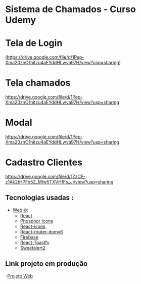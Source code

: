 # Sistema de Chamados - Curso Udemy

# Tela de Login

(https://drive.google.com/file/d/1Pep-Xma20znO1hitzu4aEYddHLwva97H/view?usp=sharing)

# Tela chamados

https://drive.google.com/file/d/1Pep-Xma20znO1hitzu4aEYddHLwva97H/view?usp=sharing

# Modal

https://drive.google.com/file/d/1Pep-Xma20znO1hitzu4aEYddHLwva97H/view?usp=sharing

# Cadastro Clientes

https://drive.google.com/file/d/1ZzCF-z1Ak2tHPFx5Z_MIw5TXVHfFs_Ji/view?usp=sharing



## Tecnologias usadas :

- [Web 🌐](./web):
  - [React](https://pt-br.reactjs.org/)
  - [Phosphor Icons](https://phosphoricons.com/)
  - [React-icons](https://react-icons.github.io/react-icons/) 
  - [React-router-domv6](https://reactrouter.com/docs/en/v6/getting-started/overview)
  - [Firebase](https://www.npmjs.com/package/react-firebase)
  - [React-Toastfy](https://fkhadra.github.io/react-toastify/introduction)
  - [Sweetalert2](https://sweetalert2.github.io/recipe-gallery/sweetalert2-react.html)

## Link projeto em produção

-[Projeto Web](https://fjsdev-helpdesk-one.vercel.app/)



